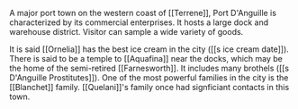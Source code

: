 A major port town on the western coast of [[Terrene]], Port D'Anguille is characterized by its commercial enterprises. It hosts a large dock and warehouse district. Visitor can sample a wide variety of goods.

It is said [[Ornelia]] has the best ice cream in the city ([[s ice cream date]]). There is said to be a temple to [[Aquafina]] near the docks, which may be the home of the semi-retired [[Farnesworth]]. It includes many brothels ([[s D'Anguille Prostitutes]]). One of the most powerful families in the city is the [[Blanchet]] family. [[Quelani]]'s family once had signficiant contacts in this town.